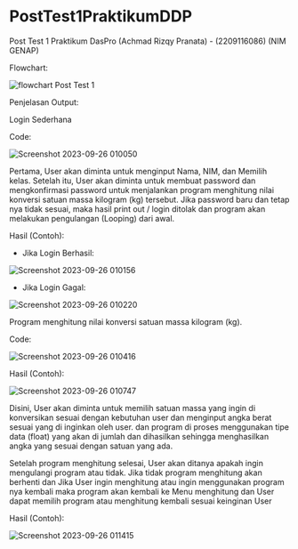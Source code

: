 # PostTest1PraktikumDDP
Post Test 1 Praktikum DasPro (Achmad Rizqy Pranata) - (2209116086) (NIM GENAP)

Flowchart: 

![flowchart Post Test 1](https://github.com/achmadrizqypranata/PostTest1PraktikumDDP/assets/144988929/e5012966-01b9-4fc9-bca8-01918fabffa7)

Penjelasan Output:

Login Sederhana

Code:

![Screenshot 2023-09-26 010050](https://github.com/achmadrizqypranata/PostTest1PraktikumDDP/assets/144988929/116f8443-af40-4a45-b62f-e80e6768f4db)

Pertama, User akan diminta untuk menginput Nama, NIM, dan Memilih kelas. Setelah itu, User akan diminta untuk membuat password dan mengkonfirmasi password untuk menjalankan program menghitung nilai konversi satuan massa kilogram (kg) tersebut. Jika password baru dan tetap nya tidak sesuai, maka hasil print out / login ditolak dan program akan melakukan pengulangan (Looping) dari awal. 

Hasil (Contoh):

- Jika Login Berhasil:

![Screenshot 2023-09-26 010156](https://github.com/achmadrizqypranata/PostTest1PraktikumDDP/assets/144988929/be2a38a7-6014-434e-bf54-878f61978067)

- Jika Login Gagal:

![Screenshot 2023-09-26 010220](https://github.com/achmadrizqypranata/PostTest1PraktikumDDP/assets/144988929/df085e06-fc8a-4b8e-ac74-0bd69401301b)

Program menghitung nilai konversi satuan massa kilogram (kg).

Code:

![Screenshot 2023-09-26 010416](https://github.com/achmadrizqypranata/PostTest1PraktikumDDP/assets/144988929/84060732-bf36-410f-a8f5-880235775e2c)

Hasil (Contoh):

![Screenshot 2023-09-26 010747](https://github.com/achmadrizqypranata/PostTest1PraktikumDDP/assets/144988929/7372f62d-477e-4d1c-a068-2383ead1e6e9)

Disini, User akan diminta untuk memilih satuan massa yang ingin di konversikan sesuai dengan kebutuhan user dan menginput angka berat sesuai yang di inginkan oleh user. dan program di proses menggunakan tipe data (float) yang akan di jumlah dan dihasilkan sehingga menghasilkan angka yang sesuai dengan satuan yang ada.

Setelah program menghitung selesai, User akan ditanya apakah ingin mengulangi program atau tidak. Jika tidak program menghitung akan berhenti dan Jika User ingin menghitung atau ingin menggunakan program nya kembali maka program akan kembali ke Menu menghitung dan User dapat memilih program atau menghitung kembali sesuai keinginan User

Hasil (Contoh):

![Screenshot 2023-09-26 011415](https://github.com/achmadrizqypranata/PostTest1PraktikumDDP/assets/144988929/adb4a351-418f-403b-8548-f309eb02677a)
